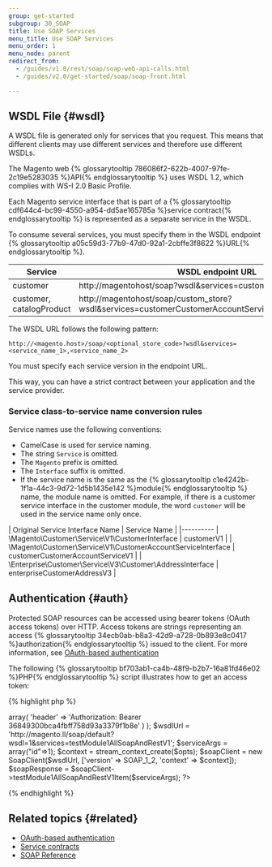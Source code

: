 ```yaml
---
group: get-started
subgroup: 30_SOAP
title: Use SOAP Services
menu_title: Use SOAP Services
menu_order: 1
menu_node: parent
redirect_from:
  - /guides/v1.0/rest/soap/soap-web-api-calls.html
  - /guides/v2.0/get-started/soap/soap-front.html

---
```


## WSDL File   {#wsdl}

A WSDL file is generated only for services that you request. This means that different clients may use different services and therefore use different WSDLs.

The Magento web {% glossarytooltip 786086f2-622b-4007-97fe-2c19e5283035 %}API{% endglossarytooltip %} uses WSDL 1.2, which complies with WS-I 2.0 Basic Profile.

Each Magento service interface that is part of a {% glossarytooltip cdf644c4-bc99-4550-a954-dd5ae165785a %}service contract{% endglossarytooltip %} is represented as a separate service in the WSDL.

To consume several services, you must specify them in the WSDL endpoint {% glossarytooltip a05c59d3-77b9-47d0-92a1-2cbffe3f8622 %}URL{% endglossarytooltip %}.


<table style="width:100%">   <colgroup>      <col width="20%" />      <col width="40%" />      <col width="40%" />   </colgroup>   <thead>      <tr>         <th>Service</th>         <th>WSDL endpoint URL</th>         <th>Available services</th>      </tr>   </thead>   <tbody>      <tr>         <td>customer</td>         <td>http://magentohost/soap?wsdl&services=customerV1</td>         <td>\Magento\Customer\Service\V1\CustomerService</td>      </tr>       <tr>         <td>customer, catalogProduct</td>         <td>http://magentohost/soap/custom_store?wsdl&services=customerCustomerAccountServiceV1,catalogProductV2</td>         <td>\Magento\Customer\Service\V1\CustomerAccountServiceInterface, \Magento\Catalog\Service\V2\ProductInterface</td>      </tr>   </tbody></table>

The WSDL URL follows the following pattern:

`http://<magento.host>/soap/<optional_store_code>?wsdl&services=<service_name_1>,<service_name_2>`

You must specify each service version in the endpoint URL.

This way, you can have a strict contract between your application and the service provider.
### Service class-to-service name conversion rules

Service names use the following conventions:

* CamelCase is used for service naming.
* The string `Service` is omitted.
* The `Magento` prefix is omitted.
* The `Interface` suffix is omitted.
* If the service name is the same as the {% glossarytooltip c1e4242b-1f1a-44c3-9d72-1d5b1435e142 %}module{% endglossarytooltip %} name, the module name is omitted. For example, if there is a customer service interface in the customer module, the word `customer` will be used in the service name only once.

| Original Service Interface Name | Service Name |
|----------
| \\Magento\\Customer\\Service\\V1\\CustomerInterface | customerV1 |
| \\Magento\\Customer\\Service\\V1\\CustomerAccountServiceInterface | customerCustomerAccountServiceV1 |
| \\Enterprise\\Customer\\Service\\V3\\Customer\\AddressInterface | enterpriseCustomerAddressV3 |

## Authentication   {#auth}

Protected SOAP resources can be accessed using bearer tokens (OAuth access tokens) over HTTP. Access tokens are strings representing an access {% glossarytooltip 34ecb0ab-b8a3-42d9-a728-0b893e8c0417 %}authorization{% endglossarytooltip %} issued to the client. For more information, see <a href="{{ page.baseurl }}/get-started/authentication/gs-authentication-oauth.html">OAuth-based authentication</a>

The following {% glossarytooltip bf703ab1-ca4b-48f9-b2b7-16a81fd46e02 %}PHP{% endglossarytooltip %} script illustrates how to get an access token:

{% highlight php %}
<?php
$opts = array(
            'http'=>array(
                'header' => 'Authorization: Bearer 36849300bca4fbff758d93a3379f1b8e'
            )
        );
$wsdlUrl = 'http://magento.ll/soap/default?wsdl=1&services=testModule1AllSoapAndRestV1';
$serviceArgs = array("id"=>1);

$context = stream_context_create($opts);
$soapClient = new SoapClient($wsdlUrl, ['version' => SOAP_1_2, 'context' => $context]);

$soapResponse = $soapClient->testModule1AllSoapAndRestV1Item($serviceArgs); ?>
{% endhighlight %}

## Related topics   {#related}

* <a href="{{ page.baseurl }}/get-started/authentication/gs-authentication-oauth.html">OAuth-based authentication</a>
* <a href="{{ page.baseurl }}/extension-dev-guide/service-contracts/service-contracts.html">Service contracts</a>
* <a href="{{ page.baseurl }}/soap/bk-soap.html">SOAP Reference</a>
